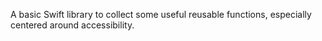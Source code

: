 A basic Swift library to collect some useful reusable functions, especially centered around accessibility.
